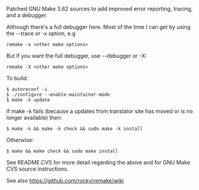 Patched GNU Make 3.82 sources to add improved error reporting, tracing,
and a debugger. 

Although there's a full debugger here. Most of the time I can get by
using the --trace or -x option, e.g

    remake -x <other make options>

But if you want the full debugger, use --debugger or -X:

    remake -X <other make options>

To build:

    $ autoreconf -i
    $ ./configure --enable-maintainer-mode
    $ make -k update

If make -k fails (because a updates from translator site has moved or
is no longer available) then:

    $ make -k && make -k check && sudo make -k install

Otherwise:

    $ make && make check && sudo make install

See README.CVS for more detail regarding the above and for 
GNU Make CVS source instructions.

See also https://github.com/rocky/remake/wiki
